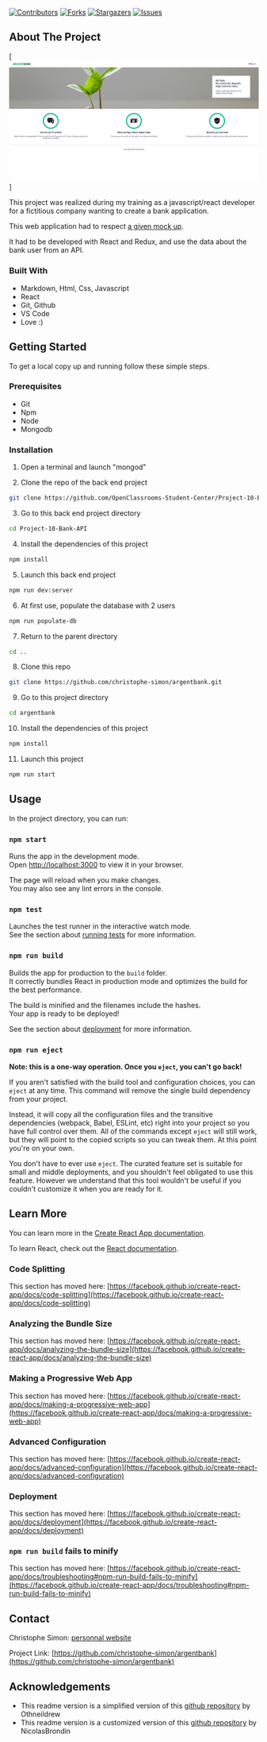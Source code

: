 <!-- PROJECT SHIELDS -->
<!--
*** This template uses markdown "reference style" links for readability.
*** Reference links are enclosed in brackets [ ] instead of parentheses ( ).
*** See the bottom of this document for the declaration of the reference variables
*** for contributors-url, forks-url, etc. This is an optional, concise syntax you may use.
*** https://www.markdownguide.org/basic-syntax/#reference-style-links
-->

[![Contributors][contributors-shield]][contributors-url] [![Forks][forks-shield]][forks-url] [![Stargazers][stars-shield]][stars-url] [![Issues][issues-shield]][issues-url]

<!-- ABOUT THE PROJECT -->
## About The Project

[![Argentbank app Screen Shot][product-screenshot]]

This project was realized during my training as a javascript/react developer for a fictitious company wanting to create a bank application.

This web application had to respect [a given mock up](https://github.com/OpenClassrooms-Student-Center/Project-10-Bank-API/tree/master/designs).

It had to be developed with React and Redux, and use the data about the bank user from an API.



### Built With

- Markdown, Html, Css, Javascript
- React
- Git, Github
- VS Code
- Love :)

<!-- GETTING STARTED -->
## Getting Started

To get a local copy up and running follow these simple steps.

### Prerequisites

- Git
- Npm
- Node
- Mongodb

### Installation
 
1. Open a terminal and launch "mongod"

2. Clone the repo of the back end project
```sh
git clone https://github.com/OpenClassrooms-Student-Center/Project-10-Bank-API.git
```

3. Go to this back end project directory
```sh
cd Project-10-Bank-API
```

4. Install the dependencies of this project
```sh
npm install
```

5. Launch this back end project
```sh
npm run dev:server
```

6. At first use, populate the database with 2 users
```sh
npm run populate-db
```

7. Return to the parent directory
```sh
cd ..
```

8. Clone this repo
```sh
git clone https://github.com/christophe-simon/argentbank.git
```

9. Go to this project directory
```sh
cd argentbank
```

10. Install the dependencies of this project
```sh
npm install
```

11. Launch this project
```sh
npm run start
```

<!-- USAGE EXAMPLES -->
## Usage

In the project directory, you can run:

### `npm start`

Runs the app in the development mode.\
Open [http://localhost:3000](http://localhost:3000) to view it in your browser.

The page will reload when you make changes.\
You may also see any lint errors in the console.

### `npm test`

Launches the test runner in the interactive watch mode.\
See the section about [running tests](https://facebook.github.io/create-react-app/docs/running-tests) for more information.

### `npm run build`

Builds the app for production to the `build` folder.\
It correctly bundles React in production mode and optimizes the build for the best performance.

The build is minified and the filenames include the hashes.\
Your app is ready to be deployed!

See the section about [deployment](https://facebook.github.io/create-react-app/docs/deployment) for more information.

### `npm run eject`

**Note: this is a one-way operation. Once you `eject`, you can't go back!**

If you aren't satisfied with the build tool and configuration choices, you can `eject` at any time. This command will remove the single build dependency from your project.

Instead, it will copy all the configuration files and the transitive dependencies (webpack, Babel, ESLint, etc) right into your project so you have full control over them. All of the commands except `eject` will still work, but they will point to the copied scripts so you can tweak them. At this point you're on your own.

You don't have to ever use `eject`. The curated feature set is suitable for small and middle deployments, and you shouldn't feel obligated to use this feature. However we understand that this tool wouldn't be useful if you couldn't customize it when you are ready for it.

## Learn More

You can learn more in the [Create React App documentation](https://facebook.github.io/create-react-app/docs/getting-started).

To learn React, check out the [React documentation](https://reactjs.org/).

### Code Splitting

This section has moved here: [https://facebook.github.io/create-react-app/docs/code-splitting](https://facebook.github.io/create-react-app/docs/code-splitting)

### Analyzing the Bundle Size

This section has moved here: [https://facebook.github.io/create-react-app/docs/analyzing-the-bundle-size](https://facebook.github.io/create-react-app/docs/analyzing-the-bundle-size)

### Making a Progressive Web App

This section has moved here: [https://facebook.github.io/create-react-app/docs/making-a-progressive-web-app](https://facebook.github.io/create-react-app/docs/making-a-progressive-web-app)

### Advanced Configuration

This section has moved here: [https://facebook.github.io/create-react-app/docs/advanced-configuration](https://facebook.github.io/create-react-app/docs/advanced-configuration)

### Deployment

This section has moved here: [https://facebook.github.io/create-react-app/docs/deployment](https://facebook.github.io/create-react-app/docs/deployment)

### `npm run build` fails to minify

This section has moved here: [https://facebook.github.io/create-react-app/docs/troubleshooting#npm-run-build-fails-to-minify](https://facebook.github.io/create-react-app/docs/troubleshooting#npm-run-build-fails-to-minify)



<!-- CONTACT -->
## Contact

Christophe Simon: [personnal website](https://www.csimon.info)

Project Link: [https://github.com/christophe-simon/argentbank](https://github.com/christophe-simon/argentbank)



<!-- ACKNOWLEDGEMENTS -->
## Acknowledgements

- This readme version is a simplified version of this [github repository](https://github.com/othneildrew/Best-README-Template) by Othneildrew
- This readme version is a customized version of this [github repository](https://github.com/NicolasBrondin/basic-readme-template) by NicolasBrondin





<!-- MARKDOWN LINKS & IMAGES -->
<!-- https://www.markdownguide.org/basic-syntax/#reference-style-links -->
[contributors-shield]: https://img.shields.io/github/contributors/christophe-simon/argentbank.svg?style=flat-square
[contributors-url]: https://github.com/christophe-simon/argentbank/graphs/contributors
[forks-shield]: https://img.shields.io/github/forks/christophe-simon/argentbank.svg?style=flat-square
[forks-url]: https://github.com/christophe-simon/argentbank/network/members
[stars-shield]: https://img.shields.io/github/stars/christophe-simon/argentbank.svg?style=flat-square
[stars-url]: https://github.com/christophe-simon/argentbank/stargazers
[issues-shield]: https://img.shields.io/github/issues/christophe-simon/argentbank.svg?style=flat-square
[issues-url]: https://github.com/christophe-simon/argentbank/issues
[license-shield]: https://img.shields.io/github/license/christophe-simon/argentbank.svg?style=flat-square
[license-url]: https://github.com/christophe-simon/argentbank/blob/master/LICENSE.txt
[product-screenshot]: docs/screenshot.jpg